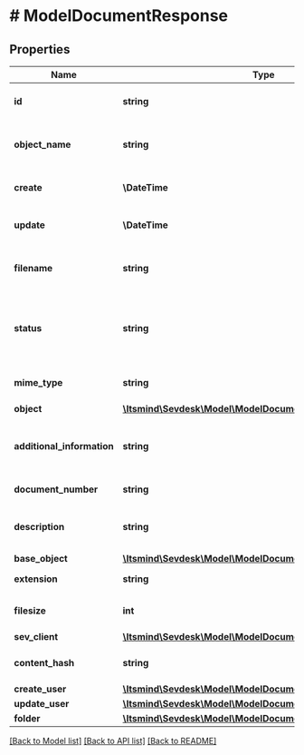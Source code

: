 # # ModelDocumentResponse

## Properties

Name | Type | Description | Notes
------------ | ------------- | ------------- | -------------
**id** | **string** | The document id | [optional] [readonly]
**object_name** | **string** | The document object name | [optional] [readonly] [default to 'Document']
**create** | **\DateTime** | Date of document creation | [optional] [readonly]
**update** | **\DateTime** | Date of last document update | [optional] [readonly]
**filename** | **string** | The filename of the document | [optional] [readonly]
**status** | **string** | Defines the status of the document. 100 &lt;-&gt; Active. | [optional] [readonly]
**mime_type** | **string** | The documents mime type | [optional] [readonly]
**object** | [**\Itsmind\Sevdesk\Model\ModelDocumentResponseObject**](ModelDocumentResponseObject.md) |  | [optional]
**additional_information** | **string** | Additional information stored for the document. | [optional] [readonly]
**document_number** | **string** |  | [optional] [readonly]
**description** | **string** | A description for the document. | [optional] [readonly]
**base_object** | [**\Itsmind\Sevdesk\Model\ModelDocumentResponseBaseObject**](ModelDocumentResponseBaseObject.md) |  | [optional]
**extension** | **string** | The file extension. | [optional] [readonly]
**filesize** | **int** | The size of the file in bytes | [optional] [readonly]
**sev_client** | [**\Itsmind\Sevdesk\Model\ModelDocumentResponseSevClient**](ModelDocumentResponseSevClient.md) |  | [optional]
**content_hash** | **string** | Hash of the documents content. | [optional] [readonly]
**create_user** | [**\Itsmind\Sevdesk\Model\ModelDocumentResponseCreateUser**](ModelDocumentResponseCreateUser.md) |  | [optional]
**update_user** | [**\Itsmind\Sevdesk\Model\ModelDocumentResponseUpdateUser**](ModelDocumentResponseUpdateUser.md) |  | [optional]
**folder** | [**\Itsmind\Sevdesk\Model\ModelDocumentResponseFolder**](ModelDocumentResponseFolder.md) |  | [optional]

[[Back to Model list]](../../README.md#models) [[Back to API list]](../../README.md#endpoints) [[Back to README]](../../README.md)
